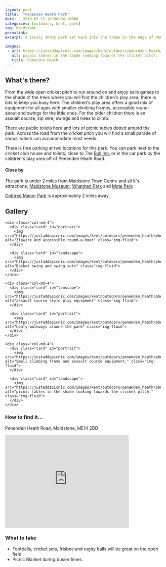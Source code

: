 ```yaml
---
layout: post
title:  "Penenden Heath Park"
date:   2018-05-15 10:00:04 +0000
categories: [outdoors, kent, park]
tag: Maidstone
permalink: 
excerpt: A lovely shady park set back into the trees on the edge of Penenden Heath cricket pitch and bowls green.  Here you will find a great range of children's play equipment, lots of picnic tables, toilets and plenty of free parking.

images: 
 - url: https://justaddapicnic.com/images/kent/outdoors/penenden_heath/pheath1.jpg
   alt: picnic tables in the shade looking towards the cricket pitch.
   title: Penenden Heath
---
```


## What's there?
From the wide open cricket pitch to run around on and enjoy balls games to the shade of the trees where you will find the children's play area, there is lots to keep you busy here.  The children's play area offers a good mix of equipment for all ages with smaller climbing frames, accessible round-about and swings for the little ones.  For the older children there is an assualt course, zip wire, swings and trees to climb.

There are public toilets here and lots of picnic tables dotted around the park.  Across the road from the cricket pitch you will find a small parade of shops, which can accommodate most needs.

There is free parking at two locations for this park.  You can park next to the cricket club house and toilets, close to The [Bull Inn](https://www.greeneking-pubs.co.uk/pubs/kent/bull/?utm_source=g_places&utm_medium=locations&utm_campaign=), or in the car park by the children's play area off of Penenden Heath Road.

#### Close by

The park is under 2 miles from Maidstone Town Centre and all it's attractions; [Maidstone Museum](/indoors/kent/museum/2018/01/02/maidstone-museum.html), [Whatman Park](/outdoors/kent/park/sandpit/2018/01/03/whatman-park.html) and [Mote Park](/outdoors/kent/park/2018/02/11/mote-park.html)

[Cobtree Manor Park](/outdoors/kent/park/2018/01/03/cobtree-park.html) is approximately 2 miles away.

## Gallery

<div class="container">

  <div class="row">

    <div class="col-md-4">
      <div class="card" id="portrait">
        <img src="https://justaddapicnic.com/images/kent/outdoors/penenden_heath/pheath2.jpg" alt="Zipwire and accessible round-a-bout" class="img-fluid">
      </div>

      <div class="card" id="landscape">
        <img src="https://justaddapicnic.com/images/kent/outdoors/penenden_heath/pheath3.jpg" alt="Basket swing and swing sets" class="img-fluid">
      </div>  
    </div>

    <div class="col-md-4">
      <div class="card" id="lanscape">
        <img src="https://justaddapicnic.com/images/kent/outdoors/penenden_heath/pheath4.jpg" alt="assault course style play equipment" class="img-fluid">
      </div>

      <div class="card" id="portrait">
        <img src="https://justaddapicnic.com/images/kent/outdoors/penenden_heath/pheath6.jpg" alt="Leafy walkways around the park" class="img-fluid">
      </div>
    </div>

    <div class="col-md-4">
      <div class="card" id="portrait">
        <img src="https://justaddapicnic.com/images/kent/outdoors/penenden_heath/pheath5.jpg" alt="Small climbing frame and assault course equipment." class="img-fluid">
      </div>

      <div class="card" id="landscape">
        <img src="https://justaddapicnic.com/images/kent/outdoors/penenden_heath/pheath1.jpg" alt="picnic tables in the shade looking towards the cricket pitch." class="img-fluid">
      </div>
    </div>

  </div>      
</div>


### How to find it...
Penenden Heath Road, Maidstone, ME14 2DD

<iframe src="https://www.google.com/maps/embed?pb=!1m18!1m12!1m3!1d2495.292751038602!2d0.5363578514403803!3d51.28733647949947!2m3!1f0!2f0!3f0!3m2!1i1024!2i768!4f13.1!3m3!1m2!1s0x47df326a13cb7bc1%3A0x83d682a455476a8!2sPenenden+Heath+Rd%2C+Maidstone+ME14+2DD!5e0!3m2!1sen!2suk!4v1526461825638" width="400" height="300" frameborder="0" style="border:0" allowfullscreen></iframe>

### What to take

* Footballs, cricket sets, frisbee and rugby balls will be great on the open field.
* Picnic Blanket during busier times.
